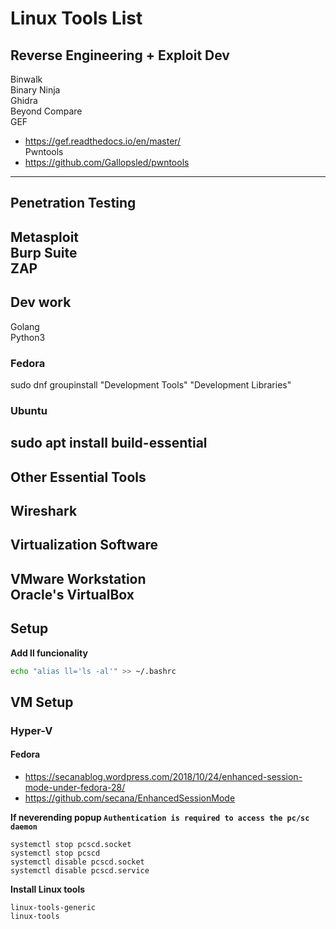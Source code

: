 # Linux Tools List
  
## Reverse Engineering + Exploit Dev  
Binwalk  
Binary Ninja  
Ghidra  
Beyond Compare  
GEF  
- https://gef.readthedocs.io/en/master/  
Pwntools  
- https://github.com/Gallopsled/pwntools  
------
  
## Penetration Testing
Metasploit  
Burp Suite  
ZAP  
------
  
## Dev work
Golang  
Python3  
  
### Fedora
sudo dnf groupinstall "Development Tools" "Development Libraries"  
  
### Ubuntu
sudo apt install build-essential  
------

## Other Essential Tools
Wireshark  
------

## Virtualization Software
VMware Workstation  
Oracle's VirtualBox  
------

## Setup
**Add ll funcionality**  
```bash
echo "alias ll='ls -al'" >> ~/.bashrc
```
  
## VM Setup  
### Hyper-V  
#### Fedora
- https://secanablog.wordpress.com/2018/10/24/enhanced-session-mode-under-fedora-28/
- https://github.com/secana/EnhancedSessionMode

**If neverending popup `Authentication is required to access the pc/sc daemon`**  
```shell
systemctl stop pcscd.socket
systemctl stop pcscd
systemctl disable pcscd.socket
systemctl disable pcscd.service
```


**Install Linux tools** 
 ```
 linux-tools-generic  
 linux-tools
```
